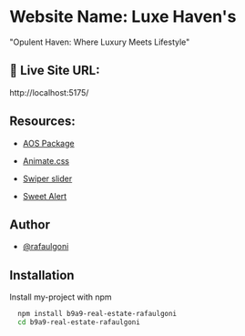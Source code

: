 
# Website Name: Luxe Haven's

"Opulent Haven: Where Luxury Meets Lifestyle"






## 🔗 Live Site URL:
http://localhost:5175/

## Resources:

- [AOS Package](https://www.npmjs.com/package/aos)

- [Animate.css](https://animate.style/)

- [Swiper slider](https://swiperjs.com)

- [Sweet Alert](https://sweetalert.js.org/guides/)


## Author

- [@rafaulgoni](https://github.com/rafaulgoni)


## Installation

Install my-project with npm

```bash
  npm install b9a9-real-estate-rafaulgoni
  cd b9a9-real-estate-rafaulgoni
```
    